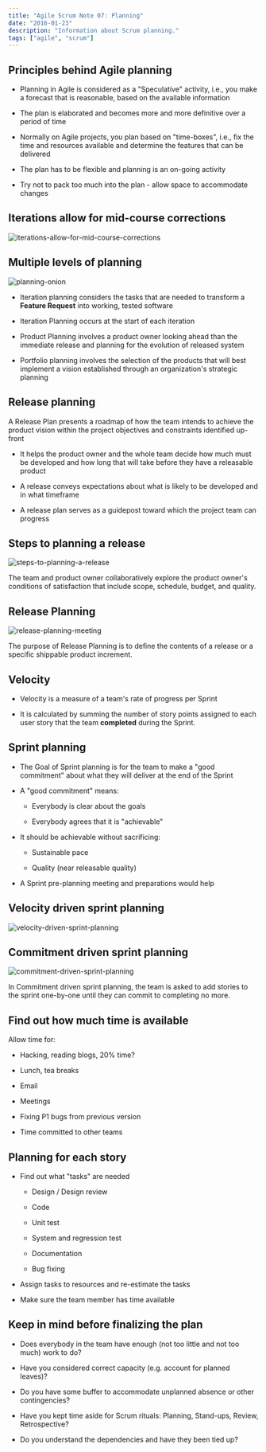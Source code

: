 ```yaml
---
title: "Agile Scrum Note 07: Planning"
date: "2016-01-23"
description: "Information about Scrum planning."
tags: ["agile", "scrum"]
---
```


## Principles behind Agile planning

- Planning in Agile is considered as a "Speculative" activity, i.e., you make a forecast that is reasonable, based on the available information

- The plan is elaborated and becomes more and more definitive over a period of time

- Normally on Agile projects, you plan based on "time-boxes", i.e., fix the time and resources available and determine the features that can be delivered

- The plan has to be flexible and planning is an on-going activity

- Try not to pack too much into the plan - allow space to accommodate changes

## Iterations allow for mid-course corrections

![iterations-allow-for-mid-course-corrections](./iterations-allow-for-mid-course-corrections.jpg)

## Multiple levels of planning

![planning-onion](./planning-onion.png)

- Iteration planning considers the tasks that are needed to transform a **Feature Request** into working, tested software

- Iteration Planning occurs at the start of each iteration

- Product Planning involves a product owner looking ahead than the immediate release and planning for the evolution of released system

- Portfolio planning involves the selection of the products that will best implement a vision established through an organization's strategic planning

## Release planning

A Release Plan presents a roadmap of how the team intends to achieve the product vision within the project objectives and constraints identified up-front

- It helps the product owner and the whole team decide how much must be developed and how long that will take before they have a releasable product

- A release conveys expectations about what is likely to be developed and in what timeframe

- A release plan serves as a guidepost toward which the project team can progress

## Steps to planning a release

![steps-to-planning-a-release](./steps-in-release-planning.jpg)

The team and product owner collaboratively explore the product owner's conditions of satisfaction that include scope, schedule, budget, and quality.

## Release Planning

![release-planning-meeting](./revised-release-plan.jpg)

The purpose of Release Planning is to define the contents of a release or a specific shippable product increment.

## Velocity

- Velocity is a measure of a team's rate of progress per Sprint

- It is calculated by summing the number of story points assigned to each user story that the team **completed** during the Sprint.

## Sprint planning

- The Goal of Sprint planning is for the team to make a "good commitment" about what they will deliver at the end of the Sprint

- A "good commitment" means:

  - Everybody is clear about the goals

  - Everybody agrees that it is "achievable"

- It should be achievable without sacrificing:

  - Sustainable pace

  - Quality (near releasable quality)

- A Sprint pre-planning meeting and preparations would help

## Velocity driven sprint planning

![velocity-driven-sprint-planning](./velocity-driven-sprint-planning.png)

## Commitment driven sprint planning

![commitment-driven-sprint-planning](./commitment-driven-sprint-planning.gif)

In Commitment driven sprint planning, the team is asked to add stories to the sprint one-by-one until they can commit to completing no more.

## Find out how much time is available

Allow time for:

- Hacking, reading blogs, 20% time?

- Lunch, tea breaks

- Email

- Meetings

- Fixing P1 bugs from previous version

- Time committed to other teams

## Planning for each story

- Find out what "tasks" are needed

  - Design / Design review

  - Code

  - Unit test

  - System and regression test

  - Documentation

  - Bug fixing

- Assign tasks to resources and re-estimate the tasks

- Make sure the team member has time available

## Keep in mind before finalizing the plan

- Does everybody in the team have enough (not too little and not too much) work to do?

- Have you considered correct capacity (e.g. account for planned leaves)?

- Do you have some buffer to accommodate unplanned absence or other contingencies?

- Have you kept time aside for Scrum rituals: Planning, Stand-ups, Review, Retrospective?

- Do you understand the dependencies and have they been tied up?
